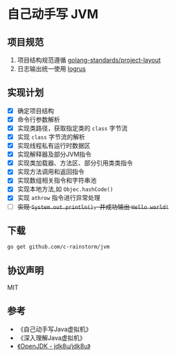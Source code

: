 # 自己动手写 JVM

## 项目规范

1. 项目结构规范遵循 [golang-standards/project-layout](https://github.com/golang-standards/project-layout)
2. 日志输出统一使用 [logrus](https://github.com/sirupsen/logrus)

## 实现计划

- [x] 确定项目结构
- [x] 命令行参数解析
- [x] 实现类路径，获取指定类的 `class` 字节流
- [x] 实现 `class` 字节流的解析
- [x] 实现线程私有运行时数据区
- [x] 实现解释器及部分JVM指令
- [x] 实现类加载器、方法区、部分引用类类指令
- [x] 实现方法调用和返回指令
- [x] 实现数组相关指令和字符串池
- [x] 实现本地方法,如 `Objec.hashCode()`
- [x] 实现 `athrow` 指令进行异常处理
- [ ] ~~实现 `System.out.println()`，并成功输出 `Hello world!`~~

## 下载

```bash
go get github.com/c-rainstorm/jvm
```

## 协议声明

MIT

## 参考

- 《自己动手写Java虚拟机》
- 《深入理解Java虚拟机》
- [《OpenJDK - jdk8u/jdk8u》](https://github.com/unofficial-openjdk/openjdk/tree/jdk8u/jdk8u)